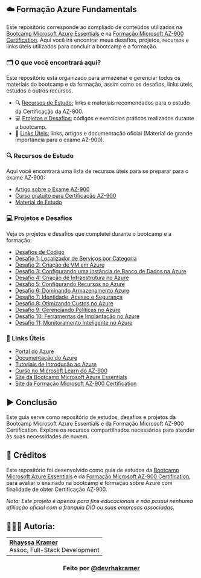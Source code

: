 ## ☁️ Formação Azure Fundamentals

Este repositório corresponde ao compliado de conteúdos utilizados na [Bootcamp Microsoft Azure Essentials](https://www.dio.me/bootcamp/microsoft-azure-essentials?ref=AFOXWYVRXGV9) e na [Formação Microsoft AZ-900 Certification](https://web.dio.me/track/formacao-microsoft-az-900-certification). Aqui você irá encontrar meus desafios, projetos, recursos e links úteis utilizados para concluir a bootcamp e a formação.

### 🗂️ O que você encontrará aqui?
Este repositório está organizado para armazenar e gerenciar todos os materiais do bootcamp e da formação, assim como os desafios, links úteis, estudos e outros recursos.

- 🔍 [Recursos de Estudo:](https://github.com/rhayssakramer/formacao-azure-fundamentals/tree/main?tab=readme-ov-file#-recursos-de-estudo) links e materiais recomendados para o estudo da Certificação da AZ-900.
- 💻 [Projetos e Desafios:](https://github.com/rhayssakramer/formacao-azure-fundamentals?tab=readme-ov-file#-projetos-e-desafios) códigos e exercícios práticos realizados durante a bootcamp.
- 🔗 [Links Úteis:](https://github.com/rhayssakramer/formacao-azure-fundamentals?tab=readme-ov-file#-links-%C3%BAteis) links, artigos e documentação oficial (Material de grande importância para o exame AZ-900).

### 🔍 Recursos de Estudo
Aqui você encontrará uma lista de recursos úteis para se preparar para o exame AZ-900:

- [Artigo sobre o Exame AZ-900](https://medium.com/@shalinds/my-two-week-journey-to-passing-the-az-900-exam-122f5f1e3732)
- [Curso gratuito para Certificação AZ-900](https://www.youtube.com/playlist?list=PL_yq9hmeKAk_rUvgo0KECZYI1bKzcyncC)
- [Material de Estudo](https://www.youtube.com/watch?v=h5PNYnwApkM&list=PL_yq9hmeKAk_rUvgo0KECZYI1bKzcyncC&index=1)

### 💻 Projetos e Desafios  
Veja os projetos e desafios que completei durante o bootcamp e a formação:
- [Desafios de Código](https://github.com/rhayssakramer/formacao-azure-fundamentals/tree/main/Desafios-de-modulo/Modulo%2303)
- [Desafio 1: Localizador de Serviços por Categoria](https://github.com/rhayssakramer/formacao-azure-fundamentals/tree/main/Desafio%2301%20-%20Cria%C3%A7%C3%A3o%20de%20Guia%20de%20Localizador%20de%20Servi%C3%A7os%20por%20Categoria%20na%20Azure)
- [Desafio 2: Criação de VM em Azure](https://github.com/rhayssakramer/formacao-azure-fundamentals/tree/main/Desafio%2302%20-%20Cria%C3%A7%C3%A3o%20de%20VM%20em%20Azure)
- [Desafio 3: Configurando uma instância de Banco de Dados na Azure](https://github.com/rhayssakramer/formacao-azure-fundamentals/tree/main/Desafio%2303%20-%20Configurando%20uma%20inst%C3%A2ncia%20de%20Banco%20de%20Dados%20na%20Azure)
- [Desafio 4: Criação de Infraestrutura no Azure](https://github.com/rhayssakramer/formacao-azure-fundamentals/tree/main/Desafio%2304%20-%20Construindo%20Arquiteturas%20no%20Azure)
- [Desafio 5: Configurando Recursos no Azure](https://github.com/rhayssakramer/formacao-azure-fundamentals/tree/main/Desafio%2305%20-%20Configurando%20Recursos%20no%20Azure)
- [Desafio 6: Dominando Armazenamento Azure](https://github.com/rhayssakramer/formacao-azure-fundamentals/tree/main/Desafio%2306%20-%20Dominando%20Armazenamento%20no%20Azure)
- [Desafio 7: Identidade, Acesso e Segurança](https://github.com/rhayssakramer/formacao-azure-fundamentals/tree/main/Desafio%2307%20-%20Identidade%2C%20Acesso%20e%20Seguran%C3%A7a)
- [Desafio 8: Otimizando Custos no Azure](https://github.com/rhayssakramer/formacao-azure-fundamentals/tree/main/Desafio%2308%20-%20Otimizando%20Custos%20no%20Azure)
- [Desafio 9: Gerenciando Políticas no Azure](https://github.com/rhayssakramer/formacao-azure-fundamentals/tree/main/Desafio%2309%20-%20Gerenciando%20Pol%C3%ADticas%20no%20Azure)
- [Desafio 10: Ferramentas de Implantação no Azure](https://github.com/rhayssakramer/formacao-azure-fundamentals/tree/main/Desafio%2310%20-%20Ferramentas%20de%20Implanta%C3%A7%C3%A3o%20no%20Azure)
- [Desafio 11: Monitoramento Inteligente no Azure](https://github.com/rhayssakramer/formacao-azure-fundamentals/tree/main/Desafio%2311%20-%20Monitoramento%20Inteligente%20no%20Azure)

### 🔗 Links Úteis
- [Portal do Azure](https://portal.azure.com/)
- [Documentação do Azure](https://docs.microsoft.com/azure/)
- [Tutoriais de Introdução ao Azure](https://docs.microsoft.com/learn/paths/azure-fundamentals/)
- [Curso no Microsoft Learn do AZ-900](https://learn.microsoft.com/pt-br/training/courses/az-900t00)
- [Site da Bootcamp Microsoft Azure Essentials](https://www.dio.me/bootcamp/microsoft-azure-essentials?ref=AFOXWYVRXGV9)
- [Site da Formação Microsoft AZ-900 Certification](https://web.dio.me/track/formacao-microsoft-az-900-certification)

## ▶️ Conclusão
Este guia serve como repositório de estudos, desafios e projetos da Bootcamp Microsoft Azure Essentials e da Formação Microsoft AZ-900 Certification. Explore os recursos compartilhados necessários para atender às suas necessidades de nuvem.

## 🔗 Créditos
Este repositório foi desenvolvido como guia de estudos da [Bootcamp Microsoft Azure Essentials](https://www.dio.me/bootcamp/microsoft-azure-essentials?ref=AFOXWYVRXGV9) e da [Formação Microsoft AZ-900 Certification](https://web.dio.me/track/formacao-microsoft-az-900-certification), para avaliar o ensinado na bootcamp e formação sobre Azure com finalidade de obter Certificação AZ-900.

*Nota: Este projeto é apenas para fins educacionais e não possui nenhuma afiliação oficial com a franquia DIO ou suas empresas associadas.*

## 👩🏼‍💻 Autoria:
<table style="border=0">
  <tr>
    <td align="left">
      <a href="https://github.com/rhayssakramer">
        <span><b>Rhayssa Kramer</b></span>
      </a>
      <br>
      <span>Assoc, Full-Stack Development</span>
    </td>
  </tr>
</table>

### <div align="center">Feito por <a href="https://github.com/rhayssakramer">@devrhakramer</a></div>
